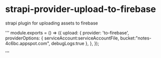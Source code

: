 # strapi-provider-upload-to-firebase
 strapi plugin for  uploading assets to firebase


'''
module.exports = () => ({
    upload: {
      provider: 'to-firebase',
      providerOptions: {
        serviceAccount:serviceAccountFile,
        bucket:"notes-4c6bc.appspot.com",
        debugLogs:true
      },
    },
  });

'''